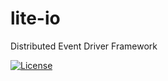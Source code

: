 # lite-io
Distributed Event Driver Framework

[![License](https://img.shields.io/badge/license-Apache%202-4EB1BA.svg)](https://www.apache.org/licenses/LICENSE-2.0.html)
